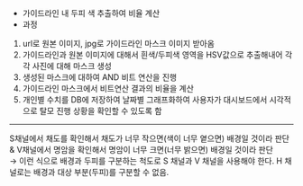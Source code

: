 - 가이드라인 내 두피 색 추출하여 비율 계산
- 과정
1. url로 원본 이미지, jpg로 가이드라인 마스크 이미지 받아옴
2. 가이드라인과 원본 이미지에 대해서 흰색/두피색 영역을 HSV값으로 추출해내어 각각 사진에 대해 마스크 생성
3. 생성된 마스크에 대하여 AND 비트 연산을 진행
4. 가이드라인 마스크에서 비트연산 결과의 비율을 계산
5. 개인별 수치를 DB에 저장하여 날짜별 그래프화하여 사용자가 대시보드에서 시각적으로 탈모 진행 상황을 확인할 수 있도록 함
---
S채널에서 채도를 확인해서 채도가 너무 작으면(색이 너무 옅으면) 배경일 것이라 판단 & V채널에서 명암을 확인해서 명암이 너무 크면(너무 밝으면) 배경일 것이라 판단  
→ 이런 식으로 배경과 두피를 구분하는 척도로 S 채널과 V 채널을 사용해야 한다. H 채널로는 배경과 대상 부분(두피)를 구분할 수 없음.
